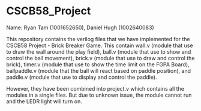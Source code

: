 # CSCB58_Project
Name: Ryan Tam (1001652650), Daniel Hugh (1002640083)

This repository contains the verilog files that we have implemented for the CSCB58 Project - Brick Breaker Game. This contain wall.v (module that use to draw the wall around the play field), 
ball.v (module that use to show and control the ball movement), 
brick.v (module that use to draw and control the brick), 
timer.v (module that use to show the time limit on the FGPA Board),
ballpaddle.v (module that the ball will react based on paddle position),
and paddle.v (module that use to display and control the paddle).

However, they have been combined into project.v which contains all the modules in a single files. But due to unknown issue, the module cannot run and the LEDR light will turn on.
